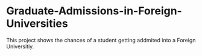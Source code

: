 # Graduate-Admissions-in-Foreign-Universities

This project shows the chances of a student getting addmited into a Foreign Universitiy.
